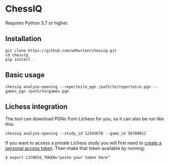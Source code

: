 # ChessIQ

Requires Python 3.7 or higher.

## Installation
```
git clone https://github.com/wdhorton/chessiq.git
cd chessiq
pip install .
```

## Basic usage

```
chessiq analyze-opening --repertoire_pgn /path/to/repertoire.pgn --games_pgn /path/to/games.pgn
```

## Lichess integration

The tool can download PGNs from Lichess for you, so it can also be run like this:
```
chessiq analyze-opening --study_id 12345678 --game_id 56789012
```

If you want to access a private Lichess study you will first need to [create a personal access token](https://lichess.org/account/oauth/token). Then make that token available by running:
```
$ export LICHESS_TOKEN="paste your token here"
```
